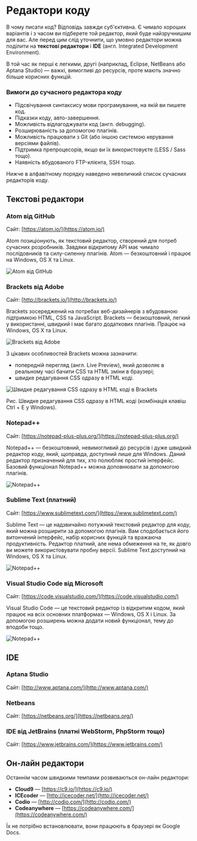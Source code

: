# Редактори коду

В чому писати код? Відповідь завжди суб'єктивна. Є чимало хороших варіантів і з часом ви підберете той редактор, який буде найзручнишим для вас. Але перед цим слід уточнити, що умовно редактори можна поділити на **текстові редактори** і **IDE** (англ. Integrated Development Environment).

В той час як перші є легкими, другі (наприклад, Eclipse, NetBeans або Aptana Studio) — важкі, вимогливі до ресурсів, проте мають значно більше корисних функцій.

### Вимоги до сучасного редактора коду
* Підсвічування синтаксису мови програмування, на якій ви пишете код.
* Підказки коду, авто-завершення.
* Можливість відлагоджувати код (англ. debugging).
* Розширюваність за допомогою плагінів.
* Можливість працювати з Git (або іншою системою керування версіями файлів).
* Підтримка препроцесорів, якщо ви їх використовуєте (LESS / Sass тощо).
* Наявність вбудованого FTP-клієнта, SSH тощо.

Нижче в алфавітному порядку наведено невеличкий список сучасних редакторів коду.

## Текстові редактори

### Atom від GitHub

Сайт: [https://atom.io/](https://atom.io/)

Atom позиціонують, як текстовий редактор, створений для потреб сучасних розробників. Завдяки відкритому API має чимало послідовників та силу-силенну плагінів. Atom — безкоштовний і працює на Windows, OS X та Linux.

![Atom від GitHub](atom_screenshot.png)

### Brackets від Adobe

Сайт: [http://brackets.io/](http://brackets.io/)

Brackets зосереджений на потребах веб-дизайнерів з вбудованою підтримкою HTML, CSS та JavaScript. Brackets — безкоштовний, легкий у використанні, швидкий і має багато додаткових плагінів. Працює на Windows, OS X та Linux.

![Brackets від Adobe](brackets_screenshot.png)

З цікавих особливостей Brackets можна зазначити:

* попередній перегляд (англ. Live Preview), який дозволяє в реальному часі бачити CSS та HTML зміни в браузері;
* швидке редагування CSS одразу в HTML коді.

![Швидке редагування CSS одразу в HTML коді в Brackets](brackets_screenshot_inline_editing.png)

Рис. Швидке редагування CSS одразу в HTML коді (комбінація клавіш Ctrl + E у Windows).

### Notepad++

Сайт: [https://notepad-plus-plus.org/](https://notepad-plus-plus.org/)

Notepad++ — безкоштовний, невимогливий до ресурсів і дуже швидкий редактор коду, який, щоправда, доступний лише для Windows. Даний редактор призначений для тих, хто полюбляє простий інтерфейс. Базовий функціонал Notepad++ можна доповнювати за допомогою плагінів.

![Notepad++](notepad_plus_plus_screenshot.png)

### Sublime Text (платний)

Сайт: [https://www.sublimetext.com/](https://www.sublimetext.com/)

Sublime Text — це надзвичайно потужний текстовий редактор для коду, який можна розширити за допомогою плагінів. Вам сподобається його витончений інтерфейс, набір корисних функцій та вражаюча продуктивність. Редактор платний, але нема обмеження на те, як довго ви можете використовувати пробну версії. Sublime Text доступний на Windows, OS X та Linux.

![Notepad++](sublime_text_screenshot.png)

### Visual Studio Code від Microsoft

Сайт: [https://code.visualstudio.com/](https://code.visualstudio.com/)

Visual Studio Code — це текстовий редактор із відкритим кодом, який працює на всіх основних платформах — Windows, OS X і Linux. За допомогою розширень можна додати новий функціонал, тему до вподоби тощо.

![Notepad++](visual_studio_code_screenshot.png)

## IDE

### Aptana Studio

Сайт: [http://www.aptana.com/](http://www.aptana.com/)

### Netbeans

Сайт: [https://netbeans.org/](https://netbeans.org/)

### IDE від JetBrains (платні WebStorm, PhpStorm тощо)

Сайт: [https://www.jetbrains.com/](https://www.jetbrains.com/)

## Он-лайн редактори

Останнім часом швидкими темпами розвиваються он-лайн редактори: 

*  **Cloud9** — [https://c9.io/](https://c9.io/)
*  **ICEcoder** — [http://icecoder.net/](http://icecoder.net/)
*  **Codio** — [http://codio.com/](http://codio.com/)
*  **Codeanywhere** — [https://codeanywhere.com/](https://codeanywhere.com/)

Їх не потрібно встановлювати, вони працюють в браузері як Google Docs.

